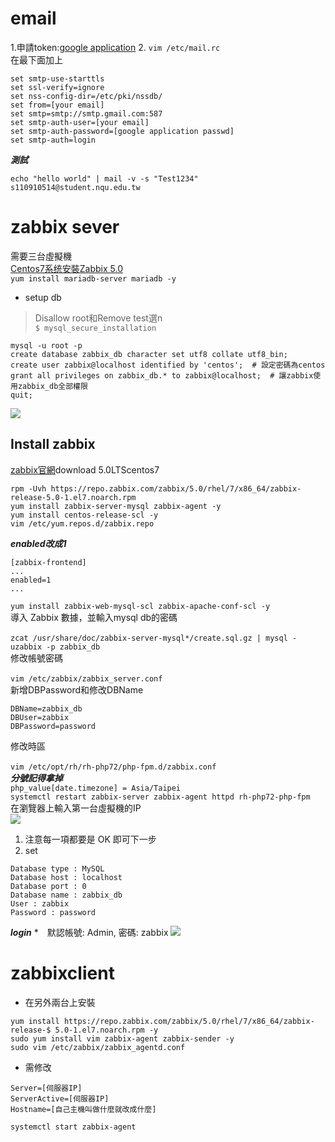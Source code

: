 # email
1.申請token:[google application](https://security.google.com/settings/security/apppasswords?pli=1)
2. `vim /etc/mail.rc`
<br>在最下面加上<br>
```
set smtp-use-starttls
set ssl-verify=ignore
set nss-config-dir=/etc/pki/nssdb/
set from=[your email]
set smtp=smtp://smtp.gmail.com:587
set smtp-auth-user=[your email]
set smtp-auth-password=[google application passwd]
set smtp-auth=login
```
***測試***
```
echo "hello world" | mail -v -s "Test1234" s110910514@student.nqu.edu.tw
```
# zabbix sever
需要三台虛擬機<br>
[Centos7系统安裝Zabbix 5.0](https://cloud.tencent.com/developer/article/1943154)<br>
```yum install mariadb-server mariadb -y```<br>
* setup db
> Disallow root和Remove test選n<br>
```$ mysql_secure_installation ```<br>
```
mysql -u root -p
create database zabbix_db character set utf8 collate utf8_bin;
create user zabbix@localhost identified by 'centos';  # 設定密碼為centos
grant all privileges on zabbix_db.* to zabbix@localhost;  # 讓zabbix使用zabbix_db全部權限
quit;
```
![](images/db01.jpg)
## Install zabbix
[zabbix官網](https://www.zabbix.com/)download 5.0LTScentos7
```
rpm -Uvh https://repo.zabbix.com/zabbix/5.0/rhel/7/x86_64/zabbix-release-5.0-1.el7.noarch.rpm
yum install zabbix-server-mysql zabbix-agent -y
yum install centos-release-scl -y
vim /etc/yum.repos.d/zabbix.repo
```
***enabled改成1***
```
[zabbix-frontend]
...
enabled=1
...
```
`yum install zabbix-web-mysql-scl zabbix-apache-conf-scl -y`<br>
導入 Zabbix 數據，並輸入mysql db的密碼<br>
<br>`zcat /usr/share/doc/zabbix-server-mysql*/create.sql.gz | mysql -uzabbix -p zabbix_db`<br>
修改帳號密碼<br>
<br>`vim /etc/zabbix/zabbix_server.conf`<br>
新增DBPassword和修改DBName<br>
```
DBName=zabbix_db    
DBUser=zabbix       
DBPassword=password 
```
修改時區<br>
<br>`vim /etc/opt/rh/rh-php72/php-fpm.d/zabbix.conf`<br>
***分號記得拿掉***
<br>`php_value[date.timezone] = Asia/Taipei`<br>
`systemctl restart zabbix-server zabbix-agent httpd rh-php72-php-fpm`<br>
在瀏覽器上輸入第一台虛擬機的IP<br>
![](images/zabbix01.jpg)
1. 注意每一項都要是 OK 即可下一步
2. set
```
Database type : MySQL
Database host : localhost
Database port : 0
Database name : zabbix_db
User : zabbix
Password : password
```
***login***
*　默認帳號: Admin, 密碼: zabbix
![](images/zabbix02.jpg)
# zabbixclient
* 在另外兩台上安裝
```
yum install https://repo.zabbix.com/zabbix/5.0/rhel/7/x86_64/zabbix-release-$ 5.0-1.el7.noarch.rpm -y
sudo yum install vim zabbix-agent zabbix-sender -y
sudo vim /etc/zabbix/zabbix_agentd.conf
```
* 需修改
```
Server=[伺服器IP]
ServerActive=[伺服器IP]
Hostname=[自己主機叫做什麼就改成什麼]
```
`systemctl start zabbix-agent`

